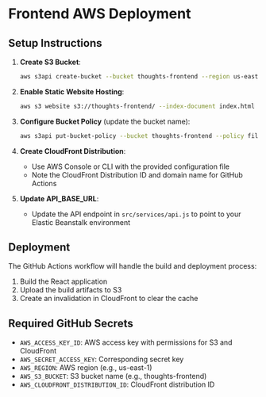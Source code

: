 # Frontend AWS Deployment

## Setup Instructions

1. **Create S3 Bucket**:
   ```bash
   aws s3api create-bucket --bucket thoughts-frontend --region us-east-1
   ```

2. **Enable Static Website Hosting**:
   ```bash
   aws s3 website s3://thoughts-frontend/ --index-document index.html --error-document index.html
   ```

3. **Configure Bucket Policy** (update the bucket name):
   ```bash
   aws s3api put-bucket-policy --bucket thoughts-frontend --policy file://bucket-policy.json
   ```

4. **Create CloudFront Distribution**:
   - Use AWS Console or CLI with the provided configuration file
   - Note the CloudFront Distribution ID and domain name for GitHub Actions

5. **Update API_BASE_URL**:
   - Update the API endpoint in `src/services/api.js` to point to your Elastic Beanstalk environment

## Deployment

The GitHub Actions workflow will handle the build and deployment process:
1. Build the React application
2. Upload the build artifacts to S3
3. Create an invalidation in CloudFront to clear the cache

## Required GitHub Secrets

- `AWS_ACCESS_KEY_ID`: AWS access key with permissions for S3 and CloudFront
- `AWS_SECRET_ACCESS_KEY`: Corresponding secret key
- `AWS_REGION`: AWS region (e.g., us-east-1)
- `AWS_S3_BUCKET`: S3 bucket name (e.g., thoughts-frontend)
- `AWS_CLOUDFRONT_DISTRIBUTION_ID`: CloudFront distribution ID
